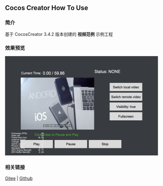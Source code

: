 ## Cocos Creator How To Use

### 简介

基于 CocosCreator 3.4.2 版本创建的 **视频范例** 示例工程

### 效果预览
![image](../../image/202203/2022030207.jpg)

### 相关链接
[Gitee](https://gitee.com/mirrors_cocos-creator/example-cases/tree/v2.4.3/assets/cases/02_ui/09_videoplayer) | [Github](https://github.com/cocos-creator/example-cases/tree/v2.4.3/assets/cases/02_ui/09_videoplayer)